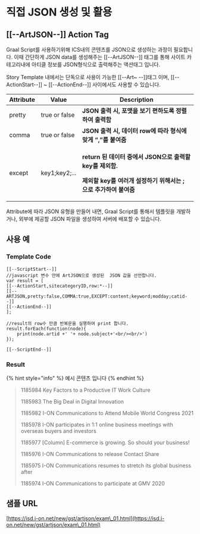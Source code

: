 # 직접 JSON 생성 및 활용

## \[\[--ArtJSON--]] Action Tag

Graal Script를 사용하기위해 ICS내의 콘텐츠를  JSON으로 생성하는 과정이 필요합니다.  이때 간단하게  JSON data를 생성해주는 \[\[--ArtJSON--]] 태그를 통해 사이트 카테고리내에 아티클 정보를 JSON형식으로 출력해주는 액션태그 입니다.&#x20;

Story Template 내에서는 단독으로 사용이 가능한 \[\[--Art\~ --]]태그 이며, \[\[--ActionStart--]] \~ \[\[--ActionEnd--]] 사이에서도 사용할 수 있습니다.&#x20;

| Attribute | Value         | Description                                                                                                                |
| --------- | ------------- | -------------------------------------------------------------------------------------------------------------------------- |
| pretty    | true or false | **JSON 출력 시, 포맷을 보기 편하도록 정렬하여 출력함**                                                                                        |
| comma     | true or false | **JSON 출력 시, 데이터 row에 따라 형식에 맞게 “,”를 붙여줌**                                                                                 |
| except    | key1;key2;... | <p><strong>return 된 데이터 중에서 JSON으로 출력할 key를 제외함. </strong></p><p><strong>제외할 key를 여러개 설정하기 위해서는 ; 으로 추가하여 붙여줌</strong></p> |

Attribute에 따라 JSON 유형을 만들어 내면, Graal Script를 통해서 템플릿을 개발하거나, 외부에 제공할 JSON 파일을 생성하여 서버에 배포할 수 있습니다.



## 사용 예

### Template Code

```
[[--ScriptStart--]]
//javascript 변수 안에 ArtJSON으로 생성된  JSON 값을 선언합니다.
var result = [
[[--ActionStart,sitecategoryID,row:*--]]
[[--ARTJSON,pretty:false,COMMA:true,EXCEPT:content;keyword;modday;catid--]]
[[--ActionEnd--]]
];

//result의 row수 만큼 반복문을 실행하여 print 합니다.
result.forEach(function(node){
    print(node.artid +' '+ node.subject+'<br/><br/>')
});

[[--ScriptEnd--]]
```

### Result

{% hint style="info" %}
예시 콘텐츠 입니다
{% endhint %}

> 1185984 Key Factors to a Productive IT Work Culture
>
> 1185983 The Big Deal in Digital Innovation
>
> 1185982 I-ON Communications to Attend Mobile World Congress 2021
>
> 1185978 I-ON participates in 1:1 online business meetings with overseas buyers and investors
>
> 1185977 \[Column] E-commerce is growing. So should your business!
>
> 1185976 I-ON Communications to release Contact Share
>
> 1185975 I-ON Communications resumes to stretch its global business after&#x20;
>
> 1185974 I-ON Communications to participate at GMV 2020

## 샘플 URL

[https://isd.i-on.net/new/gst/artjson/exam\_01.html](https://isd.i-on.net/new/gst/artjson/exam\_01.html)

